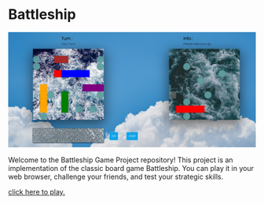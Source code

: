 # Battleship

![BattleShip screenshot](Screenshot_20231114_122236.png)



Welcome to the Battleship Game Project repository! This project is an implementation of the classic board game Battleship. You can play it in your web browser, challenge your friends, and test your strategic skills.

[click here to play.](https://susekh.github.io/Battleship/)